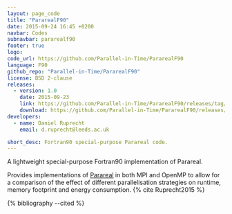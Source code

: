 ```yaml
---
layout: page_code
title: "PararealF90"
date: 2015-09-24 16:45 +0200
navbar: Codes
subnavbar: pararealf90
footer: true
logo: 
code_url: https://github.com/Parallel-in-Time/PararealF90
language: F90
github_repo: "Parallel-in-Time/PararealF90"
license: BSD 2-clause
releases:
  - version: 1.0
    date: 2015-09-23
    link: https://github.com/Parallel-in-Time/PararealF90/releases/tag/v1.0
    download: https://github.com/Parallel-in-Time/PararealF90/releases/tag/v1.0
developers:
  - name: Daniel Ruprecht
    email: d.ruprecht@leeds.ac.uk

short_desc: Fortran90 special-purpose Parareal code.
---
```


A lightweight special-purpose Fortran90 implementation of Parareal.

Provides implementations of [Parareal](/methods/parareal.html) in both MPI and OpenMP to allow for a comparison of the effect of different parallelisation strategies on runtime, memory footprint and energy consumption. {% cite Ruprecht2015 %}

{% bibliography --cited %}
